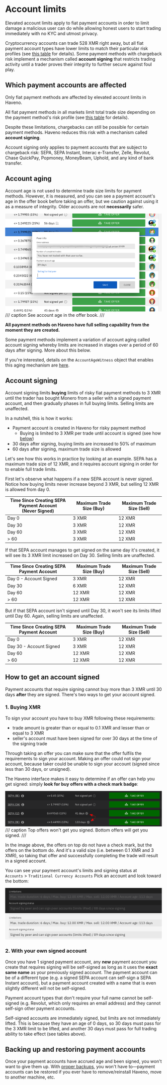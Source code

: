 # Account limits

Elevated account limits apply to fiat payment accounts in order to limit damage a malicious user can do while allowing honest users to start trading immediately with no KYC and utmost privacy.

Cryptocurrency accounts can trade 528 XMR right away, but all fiat payment account types have lower limits to match their particular risk profiles (see [this table](payment_methods/0-all-methods.md/#1-fiat-payment-methods) for details). Some payment methods with chargeback risk implement a mechanism called **account signing** that restricts trading activity until a trader proves their integrity to further secure against foul play.

## Which payment accounts are affected

Only fiat payment methods are affected by elevated account limits in Haveno.

All fiat payment methods in all markets limit total trade size depending on the payment method's risk profile (see [this table](payment_methods/0-all-methods.md/#1-fiat-payment-methods) for details).

Despite these limitations, chargebacks can still be possible for certain payment methods. Haveno reduces this risk with a mechanism called **account signing**.

Account signing only applies to payment accounts that are subject to chargeback risk: SEPA, SEPA Instant, Interac e-Transfer, Zelle, Revolut, Chase QuickPay, Popmoney, MoneyBeam, Uphold, and any kind of bank transfer.


## Account aging

Account age is not used to determine trade size limits for payment methods. However, it is measured, and you can see a payment account's age in the offer book before taking an offer, but we caution against using it as a measure of integrity. Older accounts are not **necessarily** safer.

![Account age in Offer book](../resources/img/haveno-ui/account-age_light.png)
/// caption
See account age in the offer book.
///

**All payment methods on Haveno have full selling capability from the moment they are created.**

Some payment methods implement a variation of account aging called account signing whereby limits are increased in stages over a period of 60 days after signing. More about this below.

If you're interested, details on the `AccountAgeWitness` object that enables this aging mechanism are [here](https://github.com/haveno-dex/haveno/blob/master/core/src/main/java/haveno/core/account/witness/AccountAgeWitnessService.java).

## Account signing

Account signing limits **buying** limits of risky fiat payment methods to 3 XMR until the trader has bought Monero from a seller with a signed payment account, and then gradually phases in full buying limits. Selling limits are unaffected.

In a nutshell, this is how it works:

- Payment account is created in Haveno for risky payment method
    - Buying is limited to 3 XMR per trade until account is signed (see how [below](#how-to-get-an-account-signed))
- 30 days after signing, buying limits are increased to 50% of maximum
- 60 days after signing, maximum trade size is allowed

Let's see how this works in practice by looking at an example. SEPA has a maximum trade size of 12 XMR, and it requires account signing in order for to enable full trade limits.

First let's observe what happens if a new SEPA account is never signed. Notice how buying limits never increase beyond 3 XMR, but selling 12 XMR is allowed from day 0.

| Time Since Creating SEPA Payment Account<br> (Never Signed) | Maximum Trade Size (Buy) | Maximum Trade Size (Sell) |
| ---------------------------------------- | ------------------------ | ------------------------- |
| Day 0 | 3 XMR | 12 XMR |
| Day 30 | 3 XMR | 12 XMR |
| Day 60 | 3 XMR | 12 XMR |
| > 60 | 3 XMR | 12 XMR |

If that SEPA account manages to get signed on the same day it's created, it will see its 3 XMR limit increased on Day 30. Selling limits are unaffected.

| Time Since Creating SEPA Payment Account | Maximum Trade Size (Buy) | Maximum Trade Size (Sell) |
| ---------------------------------------- | ------------------------ | ------------------------- |
| Day 0 - Account Signed | 3 XMR | 12 XMR |
| Day 30 | 6 XMR | 12 XMR |
| Day 60 | 12 XMR | 12 XMR |
| > 60 | 12 XMR | 12 XMR |

But if that SEPA account isn't signed until Day 30, it won't see its limits lifted until Day 60. Again, selling limits are unaffected.

| Time Since Creating SEPA Payment Account | Maximum Trade Size (Buy) | Maximum Trade Size (Sell) |
| ---------------------------------------- | ------------------------ | ------------------------- |
| Day 0 | 3 XMR | 12 XMR |
| Day 30 - Account Signed | 3 XMR | 12 XMR |
| Day 60 | 12 XMR | 12 XMR |
| > 60 | 12 XMR | 12 XMR |

## How to get an account signed

Payment accounts that require signing cannot buy more than 3 XMR until 30 days **after** they are signed. There's two ways to get your account signed.

### 1. Buying XMR

To sign your account you have to buy XMR following these requirements:

- trade amount is greater than or equal to 0.1 XMR and lesser than or equal to 3 XMR
- seller's account must have been signed for over 30 days at the time of the signing trade

Through taking an offer you can make sure that the offer fulfils the requirements to sign your account. Making an offer could not sign your account, because taker could be unable to sign your account (signed since less than 30 days, or unsigned).

The Haveno interface makes it easy to determine if an offer can help you get signed: simply **look for buy offers with a check mark badge**:

![Signed Accounts in Offers](../resources/img/haveno-ui/good-bad-signing-asks_dark.png)
/// caption
Top offers won't get you signed. Bottom offers will get you signed.
///

In the image above, the offers on top do not have a check mark, but the offers on the bottom do. And it's a valid size (i.e. between 0.1 XMR and 3 XMR), so taking that offer and successfully completing the trade will result in a signed account.

You can see your payment account's limits and signing status at <br>
`Accounts` > `Traditional Currency Accounts` Pick an account and look toward the bottom:

![Payment Account limit & signing status](../resources/img/haveno-ui/Payment-account-signing-status_dark.png#only-light)
![Payment Account limit & signing status](../resources/img/haveno-ui/Payment-account-signing-status_light.png#only-dark)

### 2. With your own signed account

Once you have 1 signed payment account, any **new** payment account you create that requires signing will be self-signed as long as it uses the **exact same name** as your previously signed account. The payment account can be of a different type (e.g. a signed SEPA account can self-sign a SEPA Instant account), but a payment account created with a name that is even slightly different will not be self-signed.

Payment account types that don't require your full name cannot be self-signed (e.g. Revolut, which only requires an email address) and they cannot self-sign other payment accounts.

Self-signed accounts are immediately signed, but limits are not immediately lifted. This is because they have an age of 0 days, so 30 days must pass for the 3 XMR limit to be lifted, and another 30 days must pass for full trading ability to take effect (see tables above).

## Backing up and restoring payment accounts

Once your payment accounts have accrued age and been signed, you won't want to give them up. With [proper backups](../haveno-ui/backup_and_restore.md), you won't have to—payment accounts can be restored if you ever have to remove/reinstall Haveno, move to another machine, etc.
